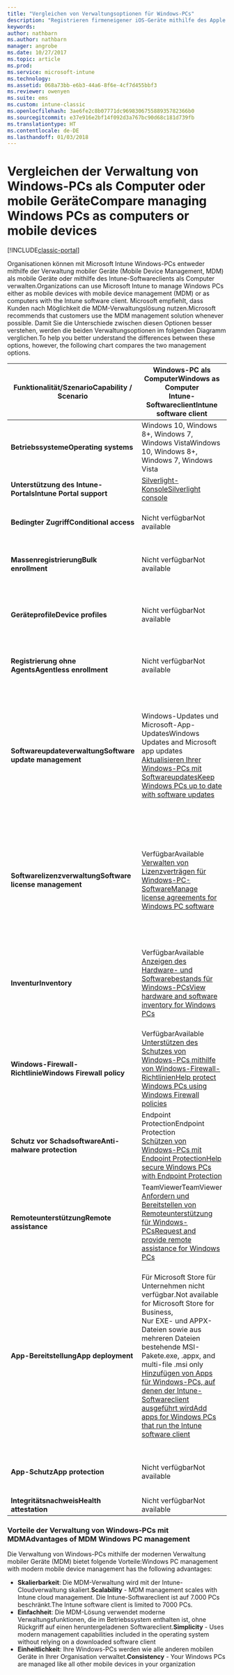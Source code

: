 ```yaml
---
title: "Vergleichen von Verwaltungsoptionen für Windows-PCs"
description: "Registrieren firmeneigener iOS-Geräte mithilfe des Apple Device Enrollment Program (DEP) oder Apple Configurator"
keywords: 
author: nathbarn
ms.author: nathbarn
manager: angrobe
ms.date: 10/27/2017
ms.topic: article
ms.prod: 
ms.service: microsoft-intune
ms.technology: 
ms.assetid: 068a73bb-e6b3-44a6-8f6e-4cf7d455bbf3
ms.reviewer: owenyen
ms.suite: ems
ms.custom: intune-classic
ms.openlocfilehash: 3ae6fe2c8b07771dc969830675588935782366b0
ms.sourcegitcommit: e37e916e2bf14f092d3a767bc90d68c181d739fb
ms.translationtype: HT
ms.contentlocale: de-DE
ms.lasthandoff: 01/03/2018
---
```

# <a name="compare-managing-windows-pcs-as-computers-or-mobile-devices"></a><span data-ttu-id="40456-103">Vergleichen der Verwaltung von Windows-PCs als Computer oder mobile Geräte</span><span class="sxs-lookup"><span data-stu-id="40456-103">Compare managing Windows PCs as computers or mobile devices</span></span>

[!INCLUDE[classic-portal](../includes/classic-portal.md)]

<span data-ttu-id="40456-104">Organisationen können mit Microsoft Intune Windows-PCs entweder mithilfe der Verwaltung mobiler Geräte (Mobile Device Management, MDM) als mobile Geräte oder mithilfe des Intune-Softwareclients als Computer verwalten.</span><span class="sxs-lookup"><span data-stu-id="40456-104">Organizations can use Microsoft Intune to manage Windows PCs either as mobile devices with mobile device management (MDM) or as computers with the Intune software client.</span></span>  <span data-ttu-id="40456-105">Microsoft empfiehlt, dass Kunden nach Möglichkeit die MDM-Verwaltungslösung nutzen.</span><span class="sxs-lookup"><span data-stu-id="40456-105">Microsoft recommends that customers use the MDM management solution whenever possible.</span></span> <span data-ttu-id="40456-106">Damit Sie die Unterschiede zwischen diesen Optionen besser verstehen, werden die beiden Verwaltungsoptionen im folgenden Diagramm verglichen.</span><span class="sxs-lookup"><span data-stu-id="40456-106">To help you better understand the differences between these options, however, the following chart compares the two management options.</span></span>

|<span data-ttu-id="40456-107">**Funktionalität/Szenario**</span><span class="sxs-lookup"><span data-stu-id="40456-107">**Capability / Scenario**</span></span> |<span data-ttu-id="40456-108">**Windows-PC als Computer**</span><span class="sxs-lookup"><span data-stu-id="40456-108">**Windows as Computer**</span></span><br><span data-ttu-id="40456-109">Intune-Softwareclient</span><span class="sxs-lookup"><span data-stu-id="40456-109">Intune software client</span></span> | <span data-ttu-id="40456-110">**Windows-PC als Mobilgerät**</span><span class="sxs-lookup"><span data-stu-id="40456-110">**Windows as Mobile Device**</span></span><br><span data-ttu-id="40456-111">MDM</span><span class="sxs-lookup"><span data-stu-id="40456-111">MDM</span></span> |
|--------------|-------------------------------|-------------------------------|
|<span data-ttu-id="40456-112">**Betriebssysteme**</span><span class="sxs-lookup"><span data-stu-id="40456-112">**Operating systems**</span></span> |<span data-ttu-id="40456-113">Windows 10, Windows 8+, Windows 7, Windows Vista</span><span class="sxs-lookup"><span data-stu-id="40456-113">Windows 10, Windows 8+, Windows 7, Windows Vista</span></span> | <span data-ttu-id="40456-114">Windows 10+</span><span class="sxs-lookup"><span data-stu-id="40456-114">Windows 10+</span></span> |
|<span data-ttu-id="40456-115">**Unterstützung des Intune-Portals**</span><span class="sxs-lookup"><span data-stu-id="40456-115">**Intune Portal support**</span></span> |[<span data-ttu-id="40456-116">Silverlight-Konsole</span><span class="sxs-lookup"><span data-stu-id="40456-116">Silverlight console</span></span>](https://manage.microsoft.com)|[<span data-ttu-id="40456-117">Azure-Portal</span><span class="sxs-lookup"><span data-stu-id="40456-117">Azure portal</span></span>](https://portal.azure.com) |
|<span data-ttu-id="40456-118">**Bedingter Zugriff**</span><span class="sxs-lookup"><span data-stu-id="40456-118">**Conditional access**</span></span>|<span data-ttu-id="40456-119">Nicht verfügbar</span><span class="sxs-lookup"><span data-stu-id="40456-119">Not available</span></span>|<span data-ttu-id="40456-120">Verfügbar</span><span class="sxs-lookup"><span data-stu-id="40456-120">Available</span></span> <br>[<span data-ttu-id="40456-121">Was ist der bedingte Zugriff?</span><span class="sxs-lookup"><span data-stu-id="40456-121">What is conditional access?</span></span>](https://docs.microsoft.com/intune-azure/conditional-access/what-is-conditional-access)|
|<span data-ttu-id="40456-122">**Massenregistrierung**</span><span class="sxs-lookup"><span data-stu-id="40456-122">**Bulk enrollment**</span></span>|<span data-ttu-id="40456-123">Nicht verfügbar</span><span class="sxs-lookup"><span data-stu-id="40456-123">Not available</span></span>|<span data-ttu-id="40456-124">Verfügbar</span><span class="sxs-lookup"><span data-stu-id="40456-124">Available</span></span> <br>[<span data-ttu-id="40456-125">Massenregistrierung für Windows-Geräte</span><span class="sxs-lookup"><span data-stu-id="40456-125">Bulk enrollment for Windows devices</span></span>](https://docs.microsoft.com/intune-azure/enroll-devices/bulk-enroll-windows)|
|<span data-ttu-id="40456-126">**Geräteprofile**</span><span class="sxs-lookup"><span data-stu-id="40456-126">**Device profiles**</span></span>|<span data-ttu-id="40456-127">Nicht verfügbar</span><span class="sxs-lookup"><span data-stu-id="40456-127">Not available</span></span>|<span data-ttu-id="40456-128">Verfügbar</span><span class="sxs-lookup"><span data-stu-id="40456-128">Available</span></span> <br>[<span data-ttu-id="40456-129">Was sind Microsoft Intune-Geräteprofile?</span><span class="sxs-lookup"><span data-stu-id="40456-129">What are Microsoft Intune device profiles?</span></span>](https://docs.microsoft.com/intune-azure/configure-devices/what-are-device-profiles)|
|<span data-ttu-id="40456-130">**Registrierung ohne Agents**</span><span class="sxs-lookup"><span data-stu-id="40456-130">**Agentless enrollment**</span></span>|<span data-ttu-id="40456-131">Nicht verfügbar</span><span class="sxs-lookup"><span data-stu-id="40456-131">Not available</span></span> |<span data-ttu-id="40456-132">Verfügbar</span><span class="sxs-lookup"><span data-stu-id="40456-132">Available</span></span><br>[<span data-ttu-id="40456-133">Registrieren von Windows-Geräten</span><span class="sxs-lookup"><span data-stu-id="40456-133">Enroll Windows devices</span></span>](https://docs.microsoft.com/intune-azure/enroll-devices/enroll-windows-devices)|
|<span data-ttu-id="40456-134">**Softwareupdateverwaltung**</span><span class="sxs-lookup"><span data-stu-id="40456-134">**Software update management**</span></span>| <span data-ttu-id="40456-135">Windows-Updates und Microsoft-App-Updates</span><span class="sxs-lookup"><span data-stu-id="40456-135">Windows Updates and Microsoft app updates</span></span><br>[<span data-ttu-id="40456-136">Aktualisieren Ihrer Windows-PCs mit Softwareupdates</span><span class="sxs-lookup"><span data-stu-id="40456-136">Keep Windows PCs up to date with software updates</span></span>](https://docs.microsoft.com/intune/deploy-use/keep-windows-pcs-up-to-date-with-software-updates-in-microsoft-intune)|<span data-ttu-id="40456-137">Microsoft-Store für Unternehmen für Windows 10 und Microsoft-Apps-Updates</span><span class="sxs-lookup"><span data-stu-id="40456-137">Microsoft Store for Business for both Windows 10 and Microsoft apps updates</span></span><br> [<span data-ttu-id="40456-138">Konfigurieren von Einstellungen für Windows Update for Business</span><span class="sxs-lookup"><span data-stu-id="40456-138">Configure Windows Update for Business settings</span></span>](https://docs.microsoft.com/intune-azure/configure-devices/how-to-configure-windows-update-for-business) |
|<span data-ttu-id="40456-139">**Softwarelizenzverwaltung**</span><span class="sxs-lookup"><span data-stu-id="40456-139">**Software license management**</span></span>|<span data-ttu-id="40456-140">Verfügbar</span><span class="sxs-lookup"><span data-stu-id="40456-140">Available</span></span> <br>[<span data-ttu-id="40456-141">Verwalten von Lizenzverträgen für Windows-PC-Software</span><span class="sxs-lookup"><span data-stu-id="40456-141">Manage license agreements for Windows PC software</span></span>](https://docs.microsoft.com/intune/deploy-use/manage-license-agreements-for-windows-pc-software-in-microsoft-intune)|<span data-ttu-id="40456-142">Microsoft Store für Unternehmen (nur APPX-Apps)</span><span class="sxs-lookup"><span data-stu-id="40456-142">Microsoft Store for Business (.appx apps only)</span></span><br>[<span data-ttu-id="40456-143">Verwalten von Apps, die im Microsoft Store für Unternehmen erworben wurden</span><span class="sxs-lookup"><span data-stu-id="40456-143">Manage apps purchased from the Microsoft Store for Business</span></span>](https://docs.microsoft.com/intune-azure/manage-apps/wsfb-apps)|
|<span data-ttu-id="40456-144">**Inventur**</span><span class="sxs-lookup"><span data-stu-id="40456-144">**Inventory**</span></span>|<span data-ttu-id="40456-145">Verfügbar</span><span class="sxs-lookup"><span data-stu-id="40456-145">Available</span></span> <br>[<span data-ttu-id="40456-146">Anzeigen des Hardware- und Softwarebestands für Windows-PCs</span><span class="sxs-lookup"><span data-stu-id="40456-146">View hardware and software inventory for Windows PCs</span></span>](https://docs.microsoft.com/intune/deploy-use/view-hardware-and-software-inventory-for-windows-pcs-in-microsoft-intune)|<span data-ttu-id="40456-147">Verfügbar</span><span class="sxs-lookup"><span data-stu-id="40456-147">Available</span></span> <br>[<span data-ttu-id="40456-148">Überwachen von App-Informationen</span><span class="sxs-lookup"><span data-stu-id="40456-148">How to monitor app information</span></span>](https://docs.microsoft.com/intune/apps-monitor)<br>[<span data-ttu-id="40456-149">Was ist die Geräteverwaltung?</span><span class="sxs-lookup"><span data-stu-id="40456-149">What is device management</span></span>](https://docs.microsoft.com/intune/device-management)|
|<span data-ttu-id="40456-150">**Windows-Firewall-Richtlinie**</span><span class="sxs-lookup"><span data-stu-id="40456-150">**Windows Firewall policy**</span></span>|<span data-ttu-id="40456-151">Verfügbar</span><span class="sxs-lookup"><span data-stu-id="40456-151">Available</span></span> <br>[<span data-ttu-id="40456-152">Unterstützen des Schutzes von Windows-PCs mithilfe von Windows-Firewall-Richtlinien</span><span class="sxs-lookup"><span data-stu-id="40456-152">Help protect Windows PCs using Windows Firewall policies</span></span>](https://docs.microsoft.com/intune/deploy-use/help-protect-windows-pcs-using-windows-firewall-policies-in-microsoft-intune) |<span data-ttu-id="40456-153">Nicht verfügbar</span><span class="sxs-lookup"><span data-stu-id="40456-153">Not available</span></span>|
|<span data-ttu-id="40456-154">**Schutz vor Schadsoftware**</span><span class="sxs-lookup"><span data-stu-id="40456-154">**Anti-malware protection**</span></span>|<span data-ttu-id="40456-155">Endpoint Protection</span><span class="sxs-lookup"><span data-stu-id="40456-155">Endpoint Protection</span></span><br>[<span data-ttu-id="40456-156">Schützen von Windows-PCs mit Endpoint Protection</span><span class="sxs-lookup"><span data-stu-id="40456-156">Help secure Windows PCs with Endpoint Protection</span></span>](https://docs.microsoft.com/intune/deploy-use/help-secure-windows-pcs-with-endpoint-protection-for-microsoft-intune)|<span data-ttu-id="40456-157">Windows Defender</span><span class="sxs-lookup"><span data-stu-id="40456-157">Windows Defender</span></span><br>[<span data-ttu-id="40456-158">Windows Defender-Einstellungen</span><span class="sxs-lookup"><span data-stu-id="40456-158">Windows Defender settings</span></span>](https://docs.microsoft.com/intune-azure/configure-devices/custom-for-windows-10#windows-defender-settings)|
|<span data-ttu-id="40456-159">**Remoteunterstützung**</span><span class="sxs-lookup"><span data-stu-id="40456-159">**Remote assistance**</span></span> |<span data-ttu-id="40456-160">TeamViewer</span><span class="sxs-lookup"><span data-stu-id="40456-160">TeamViewer</span></span><br>[<span data-ttu-id="40456-161">Anfordern und Bereitstellen von Remoteunterstützung für Windows-PCs</span><span class="sxs-lookup"><span data-stu-id="40456-161">Request and provide remote assistance for Windows PCs</span></span>](https://docs.microsoft.com/intune/deploy-use/request-and-provide-remote-assistance-for-windows-pcs-in-microsoft-intune)|<span data-ttu-id="40456-162">Nicht verfügbar</span><span class="sxs-lookup"><span data-stu-id="40456-162">Not available</span></span> |
|<span data-ttu-id="40456-163">**App-Bereitstellung**</span><span class="sxs-lookup"><span data-stu-id="40456-163">**App deployment**</span></span> | <span data-ttu-id="40456-164">Für Microsoft Store für Unternehmen nicht verfügbar.</span><span class="sxs-lookup"><span data-stu-id="40456-164">Not available for Microsoft Store for Business,</span></span><br><span data-ttu-id="40456-165">Nur EXE- und APPX-Dateien sowie aus mehreren Dateien bestehende MSI-Pakete</span><span class="sxs-lookup"><span data-stu-id="40456-165">.exe, .appx, and multi-file .msi only</span></span><br>[<span data-ttu-id="40456-166">Hinzufügen von Apps für Windows-PCs, auf denen der Intune-Softwareclient ausgeführt wird</span><span class="sxs-lookup"><span data-stu-id="40456-166">Add apps for Windows PCs that run the Intune software client</span></span>](https://docs.microsoft.com/intune/deploy-use/add-apps-for-windows-pcs-in-microsoft-intune)|<span data-ttu-id="40456-167">Für Microsoft Store-Apps und branchenspezifische Apps verfügbar</span><span class="sxs-lookup"><span data-stu-id="40456-167">Available for Microsoft Store apps and line-of-business apps</span></span><br>[<span data-ttu-id="40456-168">Hinzufügen von Windows Store-Apps</span><span class="sxs-lookup"><span data-stu-id="40456-168">How to add Windows store apps</span></span>](https://docs.microsoft.com/intune/store-apps-windows)<br>[<span data-ttu-id="40456-169">How to add Windows line-of-business (LOB) apps (Informationen zum Hinzufügen branchenspezifischer Apps)</span><span class="sxs-lookup"><span data-stu-id="40456-169">How to add Windows line-of-business (LOB) apps</span></span>](https://docs.microsoft.com/intune/lob-apps-windows)|
|<span data-ttu-id="40456-170">**App-Schutz**</span><span class="sxs-lookup"><span data-stu-id="40456-170">**App protection**</span></span>|<span data-ttu-id="40456-171">Nicht verfügbar</span><span class="sxs-lookup"><span data-stu-id="40456-171">Not available</span></span>|<span data-ttu-id="40456-172">Verfügbar</span><span class="sxs-lookup"><span data-stu-id="40456-172">Available</span></span> <br>[<span data-ttu-id="40456-173">Was sind App-Schutzrichtlinien?</span><span class="sxs-lookup"><span data-stu-id="40456-173">What are app protection policies?</span></span>](https://docs.microsoft.com/intune-azure/manage-apps/what-is-app-protection-policy)|
|<span data-ttu-id="40456-174">**Integritätsnachweis**</span><span class="sxs-lookup"><span data-stu-id="40456-174">**Health attestation**</span></span>|<span data-ttu-id="40456-175">Nicht verfügbar</span><span class="sxs-lookup"><span data-stu-id="40456-175">Not available</span></span>|<span data-ttu-id="40456-176">Verfügbar</span><span class="sxs-lookup"><span data-stu-id="40456-176">Available</span></span>|


### <a name="advantages-of-mdm-windows-pc-management"></a><span data-ttu-id="40456-177">Vorteile der Verwaltung von Windows-PCs mit MDM</span><span class="sxs-lookup"><span data-stu-id="40456-177">Advantages of MDM Windows PC management</span></span>
<span data-ttu-id="40456-178">Die Verwaltung von Windows-PCs mithilfe der modernen Verwaltung mobiler Geräte (MDM) bietet folgende Vorteile:</span><span class="sxs-lookup"><span data-stu-id="40456-178">Windows PC management with modern mobile device management has the following advantages:</span></span>
- <span data-ttu-id="40456-179">**Skalierbarkeit**: Die MDM-Verwaltung wird mit der Intune-Cloudverwaltung skaliert.</span><span class="sxs-lookup"><span data-stu-id="40456-179">**Scalability** - MDM management scales with Intune cloud management.</span></span> <span data-ttu-id="40456-180">Die Intune-Softwareclient ist auf 7.000 PCs beschränkt.</span><span class="sxs-lookup"><span data-stu-id="40456-180">The Intune software client is limited to 7000 PCs.</span></span>
- <span data-ttu-id="40456-181">**Einfachheit**: Die MDM-Lösung verwendet moderne Verwaltungsfunktionen, die im Betriebssystem enthalten ist, ohne Rückgriff auf einen heruntergeladenen Softwareclient.</span><span class="sxs-lookup"><span data-stu-id="40456-181">**Simplicity** - Uses modern management capabilities included in the operating system without relying on a downloaded software client</span></span>
- <span data-ttu-id="40456-182">**Einheitlichkeit**: Ihre Windows-PCs werden wie alle anderen mobilen Geräte in Ihrer Organisation verwaltet.</span><span class="sxs-lookup"><span data-stu-id="40456-182">**Consistency** - Your Windows PCs are managed like all other mobile devices in your organization</span></span>
  <!-- - **Cloud optimization** - -->
